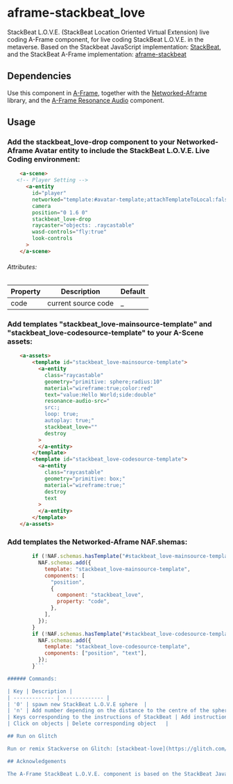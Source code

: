 # aframe-stackbeat_love

StackBeat L.O.V.E. (StackBeat Location Oriented Virtual Extension) live coding A-Frame component, for live coding StackBeat L.O.V.E. in the metaverse.
Based on the Stackbeat JavaScript implementation: [StackBeat](https://esolangs.org/wiki/StackBeat), and the StackBeat A-Frame implementation: [aframe-stackbeat](https://github.com/AudioGroupCologne/aframe-stackbeat)

## Dependencies

Use this component in [A-Frame](https://aframe.io), together with the [Networked-Aframe](https://github.com/networked-aframe/networked-aframe) library, and the [A-Frame Resonance Audio](https://github.com/AudioGroupCologne/aframe-resonance-audio-component/) component.  


## Usage

### Add the stackbeat_love-drop component to your Networked-Aframe Avatar entity to include the StackBeat L.O.V.E. Live Coding environment:

```html
    <a-scene>
   <!-- Player Setting -->
      <a-entity
        id="player"
        networked="template:#avatar-template;attachTemplateToLocal:false;"
        camera
        position="0 1.6 0"
        stackbeat_love-drop
        raycaster="objects: .raycastable"
        wasd-controls="fly:true"
        look-controls
      >
    </a-scene>
```

###### Attributes:

| Property | Description | Default |
| ------------- | ------------- | ------------- |
| code | current source code  | _ |

### Add templates "stackbeat_love-mainsource-template" and "stackbeat_love-codesource-template" to your A-Scene assets:

```html
    <a-assets>
        <template id="stackbeat_love-mainsource-template">
          <a-entity
            class="raycastable"
            geometry="primitive: sphere;radius:10"
            material="wireframe:true;color:red"
            text="value:Hello World;side:double"
            resonance-audio-src="
            src:;
            loop: true;
            autoplay: true;"
            stackbeat_love=""
            destroy
          >
          </a-entity>
        </template>
        <template id="stackbeat_love-codesource-template">
          <a-entity
            class="raycastable"
            geometry="primitive: box;"
            material="wireframe:true;"
            destroy
            text
          >
          </a-entity>
        </template>
    </a-assets>

```

### Add templates the Networked-Aframe NAF.shemas: 


```javascript
        if (!NAF.schemas.hasTemplate("#stackbeat_love-mainsource-template")) {
          NAF.schemas.add({
            template: "stackbeat_love-mainsource-template",
            components: [
              "position",
              {
                component: "stackbeat_love",
                property: "code",
              },
            ],
          });
        }
        if (!NAF.schemas.hasTemplate("#stackbeat_love-codesource-template")) {
          NAF.schemas.add({
            template: "stackbeat_love-codesource-template",
            components: ["position", "text"],
          });
        }```

###### Commands:

| Key | Description |
| ------------- | ------------- | 
| '0' | spawn new StackBeat L.O.V.E sphere  | 
| 'n' | Add number depending on the distance to the centre of the sphere   | 
| Keys corresponding to the instructions of StackBeat | Add instruction obejects corresponding to the StackBeat instructions   | 
| Click on objects | Delete corresponding object   | 

## Run on Glitch

Run or remix Stackverse on Glitch: [stackbeat-love](https://glitch.com/edit/#!/stackbeat-love) 

## Acknowledgements

The A-Frame StackBeat L.O.V.E. component is based on the StackBeat JavaScript implementation found at [esolangs](https://esolangs.org/wiki/StackBeat) and the A-Frame StackBeat component: 
